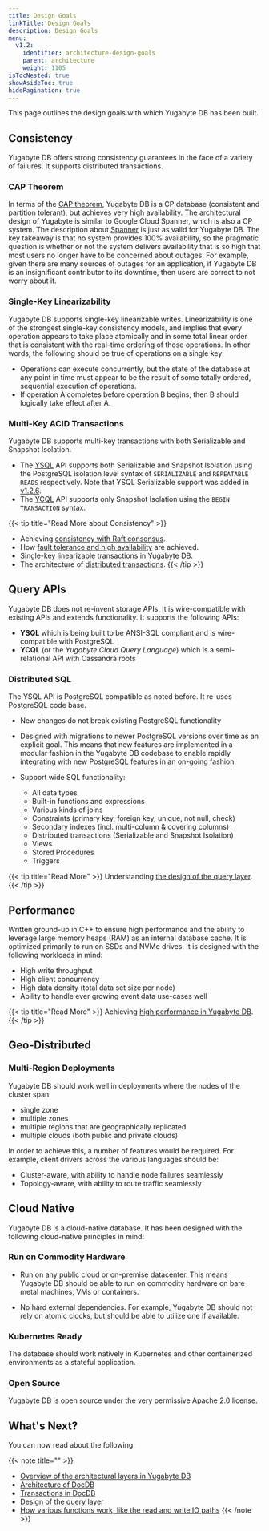 ```yaml
---
title: Design Goals
linkTitle: Design Goals
description: Design Goals
menu:
  v1.2:
    identifier: architecture-design-goals
    parent: architecture
    weight: 1105
isTocNested: true
showAsideToc: true
hidePagination: true
---
```


This page outlines the design goals with which Yugabyte DB has been built.

## Consistency

Yugabyte DB offers strong consistency guarantees in the face of a variety of failures. It  supports distributed transactions.

### CAP Theorem

In terms of the [CAP theorem](https://en.wikipedia.org/wiki/CAP_theorem), Yugabyte DB is a CP database (consistent and partition tolerant), but achieves very high availability. The architectural design of Yugabyte is similar to Google Cloud Spanner, which is also a CP system. The description about [Spanner](https://cloudplatform.googleblog.com/2017/02/inside-Cloud-Spanner-and-the-CAP-Theorem.html) is just as valid for Yugabyte DB. The key takeaway is that no system provides 100% availability, so the pragmatic question is whether or not the system delivers availability that is so high that most users no longer have to be concerned about outages. For example, given there are many sources of outages for an application, if Yugabyte DB is an insignificant contributor to its downtime, then users are correct to not worry about it.

### Single-Key Linearizability

Yugabyte DB supports single-key linearizable writes. Linearizability is one of the strongest single-key consistency models, and implies that every operation appears to take place atomically and in some total linear order that is consistent with the real-time ordering of those operations. In other words, the following should be true of operations on a single key: 

* Operations can execute concurrently, but the state of the database at any point in time must appear to be the result of some totally ordered, sequential execution of operations.
* If operation A completes before operation B begins, then B should logically take effect after A.

### Multi-Key ACID Transactions

Yugabyte DB supports multi-key transactions with both Serializable and Snapshot Isolation. 

- The [YSQL](../../api/ysql/) API supports both Serializable and Snapshot Isolation using the PostgreSQL isolation level syntax of `SERIALIZABLE` and `REPEATABLE READS` respectively. Note that YSQL Serializable support was added in [v1.2.6](../../releases/v1.2.6/).
- The [YCQL](../../api/ycql/dml_transaction/) API supports only Snapshot Isolation using the `BEGIN TRANSACTION` syntax.

{{< tip title="Read More about Consistency" >}}
* Achieving [consistency with Raft consensus](../docdb/replication/).
* How [fault tolerance and high availability](../core-functions/high-availability/) are achieved.
* [Single-key linearizable transactions](../transactions/single-row-transactions/) in Yugabyte DB.
* The architecture of [distributed transactions](../transactions/single-row-transactions/).
{{< /tip >}}

## Query APIs

Yugabyte DB does not re-invent storage APIs. It is wire-compatible with existing APIs and extends functionality. It supports the following APIs:

* **YSQL** which is being built to be ANSI-SQL compliant and is wire-compatible with PostgreSQL
* **YCQL** (or the *Yugabyte Cloud Query Language*) which is a semi-relational API with Cassandra roots


### Distributed SQL

The YSQL API is PostgreSQL compatible as noted before. It re-uses PostgreSQL code base.

* New changes do not break existing PostgreSQL functionality

* Designed with migrations to newer PostgreSQL versions over time as an explicit goal. This means that new features are implemented in a modular fashion in the Yugabyte DB codebase to enable rapidly integrating with new PostgreSQL features in an on-going fashion.

* Support wide SQL functionality:
  * All data types
  * Built-in functions and expressions
  * Various kinds of joins
  * Constraints (primary key, foreign key, unique, not null, check)
  * Secondary indexes (incl. multi-column & covering columns)
  * Distributed transactions (Serializable and Snapshot Isolation)
  * Views
  * Stored Procedures
  * Triggers

{{< tip title="Read More" >}}
Understanding [the design of the query layer](../query-layer/overview/).
{{< /tip >}}


## Performance

Written ground-up in C++ to ensure high performance and the ability to leverage large memory heaps (RAM) as an internal database cache. It is optimized primarily to run on SSDs and NVMe drives. It is designed with the following workloads in mind:

* High write throughput
* High client concurrency
* High data density (total data set size per node)
* Ability to handle ever growing event data use-cases well

{{< tip title="Read More" >}}
Achieving [high performance in Yugabyte DB](../docdb/performance/).
{{< /tip >}}


## Geo-Distributed

### Multi-Region Deployments

Yugabyte DB should work well in deployments where the nodes of the cluster span:

* single zone
* multiple zones
* multiple regions that are geographically replicated
* multiple clouds (both public and private clouds)

In order to achieve this, a number of features would be required. For example, client drivers across the various languages should be:

* Cluster-aware, with ability to handle node failures seamlessly
* Topology-aware, with ability to route traffic seamlessly

## Cloud Native

Yugabyte DB is a cloud-native database. It has been designed with the following cloud-native principles in mind:

### Run on Commodity Hardware

* Run on any public cloud or on-premise datacenter. This means Yugabyte DB should be able to run on commodity hardware on bare metal machines, VMs or containers.

* No hard external dependencies. For example, Yugabyte DB should not rely on atomic clocks, but should be able to utilize one if available.

### Kubernetes Ready

The database should work natively in Kubernetes and other containerized environments as a stateful application.

### Open Source

Yugabyte DB is open source under the very permissive Apache 2.0 license.

## What's Next?

You can now read about the following:

{{< note title="" >}}
* [Overview of the architectural layers in Yugabyte DB](../layered-architecture/)
* [Architecture of DocDB](../docdb/)
* [Transactions in DocDB](../transactions/)
* [Design of the query layer](../query-layer/)
* [How various functions work, like the read and write IO paths](../core-functions/)
{{< /note >}}


